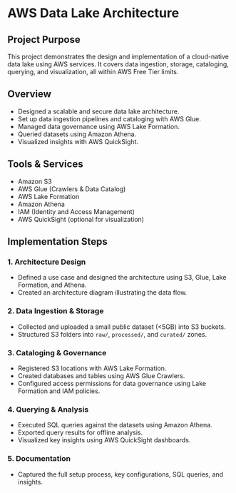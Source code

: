 # AWS Data Lake Architecture

## Project Purpose
This project demonstrates the design and implementation of a cloud-native data lake using AWS services. It covers data ingestion, storage, cataloging, querying, and visualization, all within AWS Free Tier limits.

## Overview
- Designed a scalable and secure data lake architecture.
- Set up data ingestion pipelines and cataloging with AWS Glue.
- Managed data governance using AWS Lake Formation.
- Queried datasets using Amazon Athena.
- Visualized insights with AWS QuickSight.

## Tools & Services
- Amazon S3
- AWS Glue (Crawlers & Data Catalog)
- AWS Lake Formation
- Amazon Athena
- IAM (Identity and Access Management)
- AWS QuickSight (optional for visualization)

## Implementation Steps
### 1. Architecture Design
- Defined a use case and designed the architecture using S3, Glue, Lake Formation, and Athena.
- Created an architecture diagram illustrating the data flow.

### 2. Data Ingestion & Storage
- Collected and uploaded a small public dataset (<5GB) into S3 buckets.
- Structured S3 folders into `raw/`, `processed/`, and `curated/` zones.

### 3. Cataloging & Governance
- Registered S3 locations with AWS Lake Formation.
- Created databases and tables using AWS Glue Crawlers.
- Configured access permissions for data governance using Lake Formation and IAM policies.

### 4. Querying & Analysis
- Executed SQL queries against the datasets using Amazon Athena.
- Exported query results for offline analysis.
- Visualized key insights using AWS QuickSight dashboards.

### 5. Documentation
- Captured the full setup process, key configurations, SQL queries, and insights.
